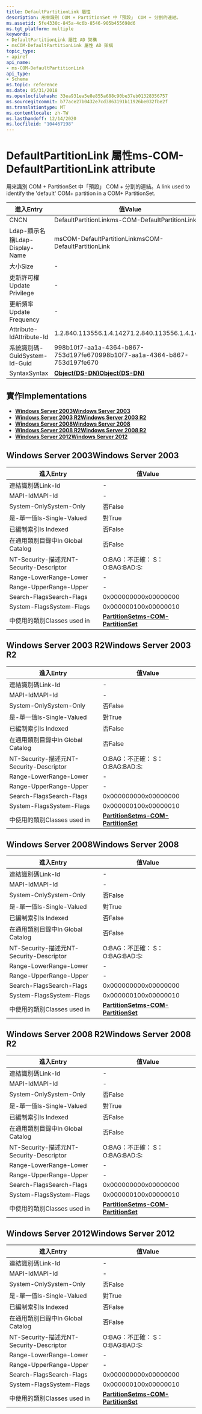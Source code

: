 ```yaml
---
title: DefaultPartitionLink 屬性
description: 用來識別 COM + PartitionSet 中「預設」 COM + 分割的連結。
ms.assetid: 5fe4330c-845a-4c6b-8546-905b455698d6
ms.tgt_platform: multiple
keywords:
- DefaultPartitionLink 屬性 AD 架構
- msCOM-DefaultPartitionLink 屬性 AD 架構
topic_type:
- apiref
api_name:
- ms-COM-DefaultPartitionLink
api_type:
- Schema
ms.topic: reference
ms.date: 05/31/2018
ms.openlocfilehash: 33ea931ea5e8e855a688c90be37eb01328356757
ms.sourcegitcommit: b77ace27b0432e7cd3863191b11926be032fbe2f
ms.translationtype: MT
ms.contentlocale: zh-TW
ms.lasthandoff: 12/14/2020
ms.locfileid: "104467198"
---
```

# <a name="ms-com-defaultpartitionlink-attribute"></a><span data-ttu-id="82003-105">DefaultPartitionLink 屬性</span><span class="sxs-lookup"><span data-stu-id="82003-105">ms-COM-DefaultPartitionLink attribute</span></span>

<span data-ttu-id="82003-106">用來識別 COM + PartitionSet 中「預設」 COM + 分割的連結。</span><span class="sxs-lookup"><span data-stu-id="82003-106">A link used to identify the 'default' COM+ partition in a COM+ PartitionSet.</span></span>



| <span data-ttu-id="82003-107">進入</span><span class="sxs-lookup"><span data-stu-id="82003-107">Entry</span></span> | <span data-ttu-id="82003-108">值</span><span class="sxs-lookup"><span data-stu-id="82003-108">Value</span></span> |
|-------------------|-----------------------------------------|
| <span data-ttu-id="82003-109">CN</span><span class="sxs-lookup"><span data-stu-id="82003-109">CN</span></span>                | <span data-ttu-id="82003-110">DefaultPartitionLink</span><span class="sxs-lookup"><span data-stu-id="82003-110">ms-COM-DefaultPartitionLink</span></span>             |
| <span data-ttu-id="82003-111">Ldap-顯示名稱</span><span class="sxs-lookup"><span data-stu-id="82003-111">Ldap-Display-Name</span></span> | <span data-ttu-id="82003-112">msCOM-DefaultPartitionLink</span><span class="sxs-lookup"><span data-stu-id="82003-112">msCOM-DefaultPartitionLink</span></span>              |
| <span data-ttu-id="82003-113">大小</span><span class="sxs-lookup"><span data-stu-id="82003-113">Size</span></span>              | \-                                      |
| <span data-ttu-id="82003-114">更新許可權</span><span class="sxs-lookup"><span data-stu-id="82003-114">Update Privilege</span></span>  | \-                                      |
| <span data-ttu-id="82003-115">更新頻率</span><span class="sxs-lookup"><span data-stu-id="82003-115">Update Frequency</span></span>  | \-                                      |
| <span data-ttu-id="82003-116">Attribute-Id</span><span class="sxs-lookup"><span data-stu-id="82003-116">Attribute-Id</span></span>      | <span data-ttu-id="82003-117">1.2.840.113556.1.4.1427</span><span class="sxs-lookup"><span data-stu-id="82003-117">1.2.840.113556.1.4.1427</span></span>                 |
| <span data-ttu-id="82003-118">系統識別碼-Guid</span><span class="sxs-lookup"><span data-stu-id="82003-118">System-Id-Guid</span></span>    | <span data-ttu-id="82003-119">998b10f7-aa1a-4364-b867-753d197fe670</span><span class="sxs-lookup"><span data-stu-id="82003-119">998b10f7-aa1a-4364-b867-753d197fe670</span></span>    |
| <span data-ttu-id="82003-120">Syntax</span><span class="sxs-lookup"><span data-stu-id="82003-120">Syntax</span></span>            | [<span data-ttu-id="82003-121">**Object(DS-DN)**</span><span class="sxs-lookup"><span data-stu-id="82003-121">**Object(DS-DN)**</span></span>](s-object-ds-dn.md) |



## <a name="implementations"></a><span data-ttu-id="82003-122">實作</span><span class="sxs-lookup"><span data-stu-id="82003-122">Implementations</span></span>

-   [<span data-ttu-id="82003-123">**Windows Server 2003**</span><span class="sxs-lookup"><span data-stu-id="82003-123">**Windows Server 2003**</span></span>](#windows-server-2003)
-   [<span data-ttu-id="82003-124">**Windows Server 2003 R2**</span><span class="sxs-lookup"><span data-stu-id="82003-124">**Windows Server 2003 R2**</span></span>](#windows-server-2003-r2)
-   [<span data-ttu-id="82003-125">**Windows Server 2008**</span><span class="sxs-lookup"><span data-stu-id="82003-125">**Windows Server 2008**</span></span>](#windows-server-2008)
-   [<span data-ttu-id="82003-126">**Windows Server 2008 R2**</span><span class="sxs-lookup"><span data-stu-id="82003-126">**Windows Server 2008 R2**</span></span>](#windows-server-2008-r2)
-   [<span data-ttu-id="82003-127">**Windows Server 2012**</span><span class="sxs-lookup"><span data-stu-id="82003-127">**Windows Server 2012**</span></span>](#windows-server-2012)

## <a name="windows-server-2003"></a><span data-ttu-id="82003-128">Windows Server 2003</span><span class="sxs-lookup"><span data-stu-id="82003-128">Windows Server 2003</span></span>



| <span data-ttu-id="82003-129">進入</span><span class="sxs-lookup"><span data-stu-id="82003-129">Entry</span></span> | <span data-ttu-id="82003-130">值</span><span class="sxs-lookup"><span data-stu-id="82003-130">Value</span></span> |
|------------------------|----------------------------------------------------------------|
| <span data-ttu-id="82003-131">連結識別碼</span><span class="sxs-lookup"><span data-stu-id="82003-131">Link-Id</span></span>                | \-                                                             |
| <span data-ttu-id="82003-132">MAPI-Id</span><span class="sxs-lookup"><span data-stu-id="82003-132">MAPI-Id</span></span>                | \-                                                             |
| <span data-ttu-id="82003-133">System-Only</span><span class="sxs-lookup"><span data-stu-id="82003-133">System-Only</span></span>            | <span data-ttu-id="82003-134">否</span><span class="sxs-lookup"><span data-stu-id="82003-134">False</span></span>                                                          |
| <span data-ttu-id="82003-135">是-單一值</span><span class="sxs-lookup"><span data-stu-id="82003-135">Is-Single-Valued</span></span>       | <span data-ttu-id="82003-136">對</span><span class="sxs-lookup"><span data-stu-id="82003-136">True</span></span>                                                           |
| <span data-ttu-id="82003-137">已編制索引</span><span class="sxs-lookup"><span data-stu-id="82003-137">Is Indexed</span></span>             | <span data-ttu-id="82003-138">否</span><span class="sxs-lookup"><span data-stu-id="82003-138">False</span></span>                                                          |
| <span data-ttu-id="82003-139">在通用類別目錄中</span><span class="sxs-lookup"><span data-stu-id="82003-139">In Global Catalog</span></span>      | <span data-ttu-id="82003-140">否</span><span class="sxs-lookup"><span data-stu-id="82003-140">False</span></span>                                                          |
| <span data-ttu-id="82003-141">NT-Security-描述元</span><span class="sxs-lookup"><span data-stu-id="82003-141">NT-Security-Descriptor</span></span> | <span data-ttu-id="82003-142">O:BAG：不正確： S：</span><span class="sxs-lookup"><span data-stu-id="82003-142">O:BAG:BAD:S:</span></span>                                                   |
| <span data-ttu-id="82003-143">Range-Lower</span><span class="sxs-lookup"><span data-stu-id="82003-143">Range-Lower</span></span>            | \-                                                             |
| <span data-ttu-id="82003-144">Range-Upper</span><span class="sxs-lookup"><span data-stu-id="82003-144">Range-Upper</span></span>            | \-                                                             |
| <span data-ttu-id="82003-145">Search-Flags</span><span class="sxs-lookup"><span data-stu-id="82003-145">Search-Flags</span></span>           | <span data-ttu-id="82003-146">0x00000000</span><span class="sxs-lookup"><span data-stu-id="82003-146">0x00000000</span></span>                                                     |
| <span data-ttu-id="82003-147">System-Flags</span><span class="sxs-lookup"><span data-stu-id="82003-147">System-Flags</span></span>           | <span data-ttu-id="82003-148">0x00000010</span><span class="sxs-lookup"><span data-stu-id="82003-148">0x00000010</span></span>                                                     |
| <span data-ttu-id="82003-149">中使用的類別</span><span class="sxs-lookup"><span data-stu-id="82003-149">Classes used in</span></span>        | [<span data-ttu-id="82003-150">**PartitionSet**</span><span class="sxs-lookup"><span data-stu-id="82003-150">**ms-COM-PartitionSet**</span></span>](c-mscom-partitionset.md)<br/> |



## <a name="windows-server-2003-r2"></a><span data-ttu-id="82003-151">Windows Server 2003 R2</span><span class="sxs-lookup"><span data-stu-id="82003-151">Windows Server 2003 R2</span></span>



| <span data-ttu-id="82003-152">進入</span><span class="sxs-lookup"><span data-stu-id="82003-152">Entry</span></span> | <span data-ttu-id="82003-153">值</span><span class="sxs-lookup"><span data-stu-id="82003-153">Value</span></span> |
|------------------------|----------------------------------------------------------------|
| <span data-ttu-id="82003-154">連結識別碼</span><span class="sxs-lookup"><span data-stu-id="82003-154">Link-Id</span></span>                | \-                                                             |
| <span data-ttu-id="82003-155">MAPI-Id</span><span class="sxs-lookup"><span data-stu-id="82003-155">MAPI-Id</span></span>                | \-                                                             |
| <span data-ttu-id="82003-156">System-Only</span><span class="sxs-lookup"><span data-stu-id="82003-156">System-Only</span></span>            | <span data-ttu-id="82003-157">否</span><span class="sxs-lookup"><span data-stu-id="82003-157">False</span></span>                                                          |
| <span data-ttu-id="82003-158">是-單一值</span><span class="sxs-lookup"><span data-stu-id="82003-158">Is-Single-Valued</span></span>       | <span data-ttu-id="82003-159">對</span><span class="sxs-lookup"><span data-stu-id="82003-159">True</span></span>                                                           |
| <span data-ttu-id="82003-160">已編制索引</span><span class="sxs-lookup"><span data-stu-id="82003-160">Is Indexed</span></span>             | <span data-ttu-id="82003-161">否</span><span class="sxs-lookup"><span data-stu-id="82003-161">False</span></span>                                                          |
| <span data-ttu-id="82003-162">在通用類別目錄中</span><span class="sxs-lookup"><span data-stu-id="82003-162">In Global Catalog</span></span>      | <span data-ttu-id="82003-163">否</span><span class="sxs-lookup"><span data-stu-id="82003-163">False</span></span>                                                          |
| <span data-ttu-id="82003-164">NT-Security-描述元</span><span class="sxs-lookup"><span data-stu-id="82003-164">NT-Security-Descriptor</span></span> | <span data-ttu-id="82003-165">O:BAG：不正確： S：</span><span class="sxs-lookup"><span data-stu-id="82003-165">O:BAG:BAD:S:</span></span>                                                   |
| <span data-ttu-id="82003-166">Range-Lower</span><span class="sxs-lookup"><span data-stu-id="82003-166">Range-Lower</span></span>            | \-                                                             |
| <span data-ttu-id="82003-167">Range-Upper</span><span class="sxs-lookup"><span data-stu-id="82003-167">Range-Upper</span></span>            | \-                                                             |
| <span data-ttu-id="82003-168">Search-Flags</span><span class="sxs-lookup"><span data-stu-id="82003-168">Search-Flags</span></span>           | <span data-ttu-id="82003-169">0x00000000</span><span class="sxs-lookup"><span data-stu-id="82003-169">0x00000000</span></span>                                                     |
| <span data-ttu-id="82003-170">System-Flags</span><span class="sxs-lookup"><span data-stu-id="82003-170">System-Flags</span></span>           | <span data-ttu-id="82003-171">0x00000010</span><span class="sxs-lookup"><span data-stu-id="82003-171">0x00000010</span></span>                                                     |
| <span data-ttu-id="82003-172">中使用的類別</span><span class="sxs-lookup"><span data-stu-id="82003-172">Classes used in</span></span>        | [<span data-ttu-id="82003-173">**PartitionSet**</span><span class="sxs-lookup"><span data-stu-id="82003-173">**ms-COM-PartitionSet**</span></span>](c-mscom-partitionset.md)<br/> |



## <a name="windows-server-2008"></a><span data-ttu-id="82003-174">Windows Server 2008</span><span class="sxs-lookup"><span data-stu-id="82003-174">Windows Server 2008</span></span>



| <span data-ttu-id="82003-175">進入</span><span class="sxs-lookup"><span data-stu-id="82003-175">Entry</span></span> | <span data-ttu-id="82003-176">值</span><span class="sxs-lookup"><span data-stu-id="82003-176">Value</span></span> |
|------------------------|----------------------------------------------------------------|
| <span data-ttu-id="82003-177">連結識別碼</span><span class="sxs-lookup"><span data-stu-id="82003-177">Link-Id</span></span>                | \-                                                             |
| <span data-ttu-id="82003-178">MAPI-Id</span><span class="sxs-lookup"><span data-stu-id="82003-178">MAPI-Id</span></span>                | \-                                                             |
| <span data-ttu-id="82003-179">System-Only</span><span class="sxs-lookup"><span data-stu-id="82003-179">System-Only</span></span>            | <span data-ttu-id="82003-180">否</span><span class="sxs-lookup"><span data-stu-id="82003-180">False</span></span>                                                          |
| <span data-ttu-id="82003-181">是-單一值</span><span class="sxs-lookup"><span data-stu-id="82003-181">Is-Single-Valued</span></span>       | <span data-ttu-id="82003-182">對</span><span class="sxs-lookup"><span data-stu-id="82003-182">True</span></span>                                                           |
| <span data-ttu-id="82003-183">已編制索引</span><span class="sxs-lookup"><span data-stu-id="82003-183">Is Indexed</span></span>             | <span data-ttu-id="82003-184">否</span><span class="sxs-lookup"><span data-stu-id="82003-184">False</span></span>                                                          |
| <span data-ttu-id="82003-185">在通用類別目錄中</span><span class="sxs-lookup"><span data-stu-id="82003-185">In Global Catalog</span></span>      | <span data-ttu-id="82003-186">否</span><span class="sxs-lookup"><span data-stu-id="82003-186">False</span></span>                                                          |
| <span data-ttu-id="82003-187">NT-Security-描述元</span><span class="sxs-lookup"><span data-stu-id="82003-187">NT-Security-Descriptor</span></span> | <span data-ttu-id="82003-188">O:BAG：不正確： S：</span><span class="sxs-lookup"><span data-stu-id="82003-188">O:BAG:BAD:S:</span></span>                                                   |
| <span data-ttu-id="82003-189">Range-Lower</span><span class="sxs-lookup"><span data-stu-id="82003-189">Range-Lower</span></span>            | \-                                                             |
| <span data-ttu-id="82003-190">Range-Upper</span><span class="sxs-lookup"><span data-stu-id="82003-190">Range-Upper</span></span>            | \-                                                             |
| <span data-ttu-id="82003-191">Search-Flags</span><span class="sxs-lookup"><span data-stu-id="82003-191">Search-Flags</span></span>           | <span data-ttu-id="82003-192">0x00000000</span><span class="sxs-lookup"><span data-stu-id="82003-192">0x00000000</span></span>                                                     |
| <span data-ttu-id="82003-193">System-Flags</span><span class="sxs-lookup"><span data-stu-id="82003-193">System-Flags</span></span>           | <span data-ttu-id="82003-194">0x00000010</span><span class="sxs-lookup"><span data-stu-id="82003-194">0x00000010</span></span>                                                     |
| <span data-ttu-id="82003-195">中使用的類別</span><span class="sxs-lookup"><span data-stu-id="82003-195">Classes used in</span></span>        | [<span data-ttu-id="82003-196">**PartitionSet**</span><span class="sxs-lookup"><span data-stu-id="82003-196">**ms-COM-PartitionSet**</span></span>](c-mscom-partitionset.md)<br/> |



## <a name="windows-server-2008-r2"></a><span data-ttu-id="82003-197">Windows Server 2008 R2</span><span class="sxs-lookup"><span data-stu-id="82003-197">Windows Server 2008 R2</span></span>



| <span data-ttu-id="82003-198">進入</span><span class="sxs-lookup"><span data-stu-id="82003-198">Entry</span></span> | <span data-ttu-id="82003-199">值</span><span class="sxs-lookup"><span data-stu-id="82003-199">Value</span></span> |
|------------------------|----------------------------------------------------------------|
| <span data-ttu-id="82003-200">連結識別碼</span><span class="sxs-lookup"><span data-stu-id="82003-200">Link-Id</span></span>                | \-                                                             |
| <span data-ttu-id="82003-201">MAPI-Id</span><span class="sxs-lookup"><span data-stu-id="82003-201">MAPI-Id</span></span>                | \-                                                             |
| <span data-ttu-id="82003-202">System-Only</span><span class="sxs-lookup"><span data-stu-id="82003-202">System-Only</span></span>            | <span data-ttu-id="82003-203">否</span><span class="sxs-lookup"><span data-stu-id="82003-203">False</span></span>                                                          |
| <span data-ttu-id="82003-204">是-單一值</span><span class="sxs-lookup"><span data-stu-id="82003-204">Is-Single-Valued</span></span>       | <span data-ttu-id="82003-205">對</span><span class="sxs-lookup"><span data-stu-id="82003-205">True</span></span>                                                           |
| <span data-ttu-id="82003-206">已編制索引</span><span class="sxs-lookup"><span data-stu-id="82003-206">Is Indexed</span></span>             | <span data-ttu-id="82003-207">否</span><span class="sxs-lookup"><span data-stu-id="82003-207">False</span></span>                                                          |
| <span data-ttu-id="82003-208">在通用類別目錄中</span><span class="sxs-lookup"><span data-stu-id="82003-208">In Global Catalog</span></span>      | <span data-ttu-id="82003-209">否</span><span class="sxs-lookup"><span data-stu-id="82003-209">False</span></span>                                                          |
| <span data-ttu-id="82003-210">NT-Security-描述元</span><span class="sxs-lookup"><span data-stu-id="82003-210">NT-Security-Descriptor</span></span> | <span data-ttu-id="82003-211">O:BAG：不正確： S：</span><span class="sxs-lookup"><span data-stu-id="82003-211">O:BAG:BAD:S:</span></span>                                                   |
| <span data-ttu-id="82003-212">Range-Lower</span><span class="sxs-lookup"><span data-stu-id="82003-212">Range-Lower</span></span>            | \-                                                             |
| <span data-ttu-id="82003-213">Range-Upper</span><span class="sxs-lookup"><span data-stu-id="82003-213">Range-Upper</span></span>            | \-                                                             |
| <span data-ttu-id="82003-214">Search-Flags</span><span class="sxs-lookup"><span data-stu-id="82003-214">Search-Flags</span></span>           | <span data-ttu-id="82003-215">0x00000000</span><span class="sxs-lookup"><span data-stu-id="82003-215">0x00000000</span></span>                                                     |
| <span data-ttu-id="82003-216">System-Flags</span><span class="sxs-lookup"><span data-stu-id="82003-216">System-Flags</span></span>           | <span data-ttu-id="82003-217">0x00000010</span><span class="sxs-lookup"><span data-stu-id="82003-217">0x00000010</span></span>                                                     |
| <span data-ttu-id="82003-218">中使用的類別</span><span class="sxs-lookup"><span data-stu-id="82003-218">Classes used in</span></span>        | [<span data-ttu-id="82003-219">**PartitionSet**</span><span class="sxs-lookup"><span data-stu-id="82003-219">**ms-COM-PartitionSet**</span></span>](c-mscom-partitionset.md)<br/> |



## <a name="windows-server-2012"></a><span data-ttu-id="82003-220">Windows Server 2012</span><span class="sxs-lookup"><span data-stu-id="82003-220">Windows Server 2012</span></span>



| <span data-ttu-id="82003-221">進入</span><span class="sxs-lookup"><span data-stu-id="82003-221">Entry</span></span> | <span data-ttu-id="82003-222">值</span><span class="sxs-lookup"><span data-stu-id="82003-222">Value</span></span> |
|------------------------|----------------------------------------------------------------|
| <span data-ttu-id="82003-223">連結識別碼</span><span class="sxs-lookup"><span data-stu-id="82003-223">Link-Id</span></span>                | \-                                                             |
| <span data-ttu-id="82003-224">MAPI-Id</span><span class="sxs-lookup"><span data-stu-id="82003-224">MAPI-Id</span></span>                | \-                                                             |
| <span data-ttu-id="82003-225">System-Only</span><span class="sxs-lookup"><span data-stu-id="82003-225">System-Only</span></span>            | <span data-ttu-id="82003-226">否</span><span class="sxs-lookup"><span data-stu-id="82003-226">False</span></span>                                                          |
| <span data-ttu-id="82003-227">是-單一值</span><span class="sxs-lookup"><span data-stu-id="82003-227">Is-Single-Valued</span></span>       | <span data-ttu-id="82003-228">對</span><span class="sxs-lookup"><span data-stu-id="82003-228">True</span></span>                                                           |
| <span data-ttu-id="82003-229">已編制索引</span><span class="sxs-lookup"><span data-stu-id="82003-229">Is Indexed</span></span>             | <span data-ttu-id="82003-230">否</span><span class="sxs-lookup"><span data-stu-id="82003-230">False</span></span>                                                          |
| <span data-ttu-id="82003-231">在通用類別目錄中</span><span class="sxs-lookup"><span data-stu-id="82003-231">In Global Catalog</span></span>      | <span data-ttu-id="82003-232">否</span><span class="sxs-lookup"><span data-stu-id="82003-232">False</span></span>                                                          |
| <span data-ttu-id="82003-233">NT-Security-描述元</span><span class="sxs-lookup"><span data-stu-id="82003-233">NT-Security-Descriptor</span></span> | <span data-ttu-id="82003-234">O:BAG：不正確： S：</span><span class="sxs-lookup"><span data-stu-id="82003-234">O:BAG:BAD:S:</span></span>                                                   |
| <span data-ttu-id="82003-235">Range-Lower</span><span class="sxs-lookup"><span data-stu-id="82003-235">Range-Lower</span></span>            | \-                                                             |
| <span data-ttu-id="82003-236">Range-Upper</span><span class="sxs-lookup"><span data-stu-id="82003-236">Range-Upper</span></span>            | \-                                                             |
| <span data-ttu-id="82003-237">Search-Flags</span><span class="sxs-lookup"><span data-stu-id="82003-237">Search-Flags</span></span>           | <span data-ttu-id="82003-238">0x00000000</span><span class="sxs-lookup"><span data-stu-id="82003-238">0x00000000</span></span>                                                     |
| <span data-ttu-id="82003-239">System-Flags</span><span class="sxs-lookup"><span data-stu-id="82003-239">System-Flags</span></span>           | <span data-ttu-id="82003-240">0x00000010</span><span class="sxs-lookup"><span data-stu-id="82003-240">0x00000010</span></span>                                                     |
| <span data-ttu-id="82003-241">中使用的類別</span><span class="sxs-lookup"><span data-stu-id="82003-241">Classes used in</span></span>        | [<span data-ttu-id="82003-242">**PartitionSet**</span><span class="sxs-lookup"><span data-stu-id="82003-242">**ms-COM-PartitionSet**</span></span>](c-mscom-partitionset.md)<br/> |



 

 





